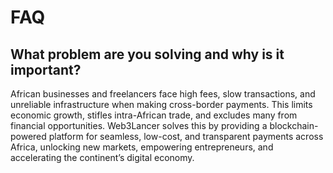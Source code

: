 # FAQ

## What problem are you solving and why is it important?

African businesses and freelancers face high fees, slow transactions, and unreliable infrastructure when making cross-border payments. This limits economic growth, stifles intra-African trade, and excludes many from financial opportunities. Web3Lancer solves this by providing a blockchain-powered platform for seamless, low-cost, and transparent payments across Africa, unlocking new markets, empowering entrepreneurs, and accelerating the continent’s digital economy.
